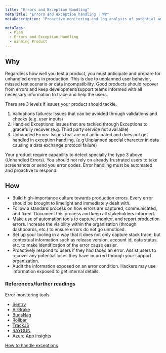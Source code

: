 ```yaml
---
title: "Errors and Exception Handling"
metaTitle: "Errors and exception handling | WP"
metaDescription: "Proactive monitoring and log analysis of potential and occurred errors to provide graceful recovery and diagnostic capability for support teams."

metaTags:
  - Plan
  - Errors and Exception Handling
  - Winning Product 
---
```



## Why
Regardless how well you test a product, you must anticipate and prepare for unhandled errors in production. This is due to unplanned user behavior, missed test scenario or data incompatibility. Good products should recover from errors and keep development/support teams informed with all necessary information to trace and help the users.

There are 3 levels if issues your product should tackle.
1. Validations failures: Issues that can be avoided through validations and checks (e.g. user inputs)
2. Handled Exceptions: Issues that are tackled through Exceptions to gracefully recover (e.g. Third party service not available)
3. Unhandled Errors: Issues that are not anticipated and does not get handled in exception handling. (e.g Unplanned special character in data causing a data exchange protocol failure)

Your product require capability to detect specially the type 3 above (Unhandled Errors). You should not rely on already frustrated users to take screenshots or send you error codes. Error handling must be automated and proactive to respond. 


## How
- Build high-importance culture towards production errors. Every error should be brought to limelight and immediately dealt with. 
- Follow a standard process on how errors are captured, communicated, and fixed. Document this process and keep all stakeholders informed.
- Make use of automation tools to capture, monitor, and report production errors. Increase the visibility within the organization (through dashboards, etc.) to ensure errors do not go unnoticed. 
- Set up your tooling in a way that it does not only capture stack trace, but contextual information such as release version, account id, data status, etc. to make identification of the error cause easier.
- Proactively respond to users if they had faced an error. Assist users to recover any potential loses they have incurred through your support organization. 
- Audit the information exposed on an error condition. Hackers may use information exposed to get internal details.


### References/further readings
Error monitoring tools
 - [Sentry](https://sentry.io/)
 - [AirBrake](https://airbrake.io/)
 - [BugsNag](https://www.bugsnag.com/)
 - [Rollbar](https://rollbar.com/)
 - [TrackJS](https://trackjs.com/)
 - [RAYGUN](https://raygun.com/)
 - [Azure App Insights](https://docs.microsoft.com/en-us/azure/azure-monitor/app/app-insights-overview)

[How to handle exceptions](https://raygun.com/blog/errors-and-exceptions/)
